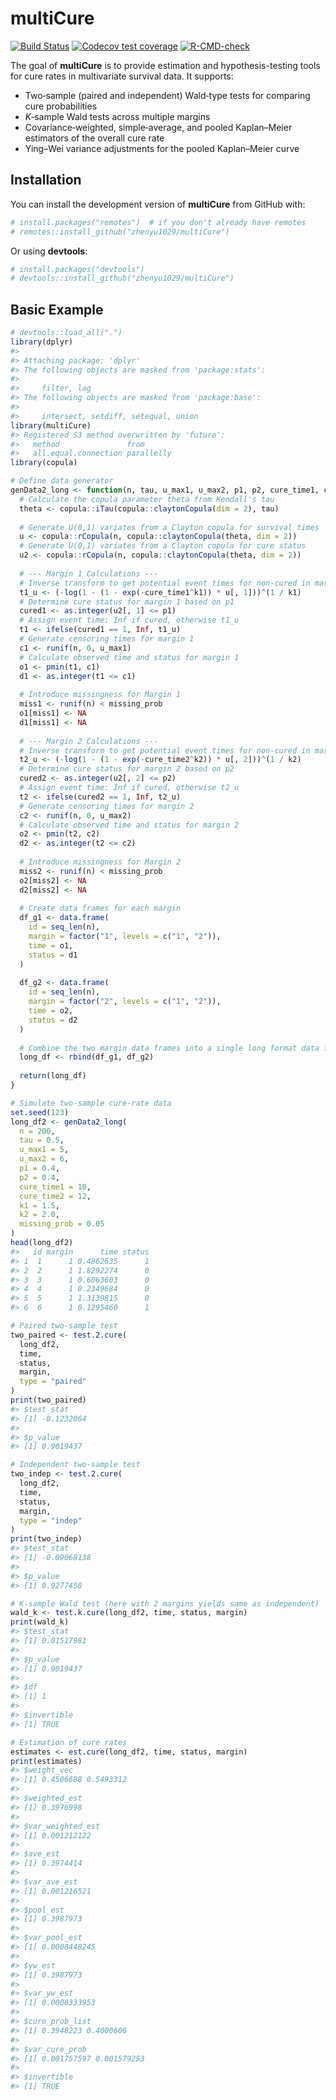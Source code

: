 
<!-- README.md is generated from README.Rmd. Please edit that file -->

# multiCure

[![Build
Status](https://github.com/zhenyu1029/multiCure/workflows/R-CMD-check/badge.svg)](https://github.com/zhenyu1029/multiCure/actions)
[![Codecov test
coverage](https://codecov.io/gh/zhenyu1029/multiCure/branch/main/graph/badge.svg)](https://codecov.io/gh/zhenyu1029/multiCure?branch=main)
[![R-CMD-check](https://github.com/zhenyu1029/multiCure/actions/workflows/R-CMD-check.yaml/badge.svg)](https://github.com/zhenyu1029/multiCure/actions/workflows/R-CMD-check.yaml)

The goal of **multiCure** is to provide estimation and
hypothesis-testing tools for cure rates in multivariate survival data.
It supports:

- Two‐sample (paired and independent) Wald‐type tests for comparing cure
  probabilities  
- $K$‐sample Wald tests across multiple margins  
- Covariance‐weighted, simple‐average, and pooled Kaplan–Meier
  estimators of the overall cure rate  
- Ying–Wei variance adjustments for the pooled Kaplan–Meier curve

## Installation

You can install the development version of **multiCure** from GitHub
with:

``` r
# install.packages("remotes")  # if you don't already have remotes
# remotes::install_github("zhenyu1029/multiCure")
```

Or using **devtools**:

``` r
# install.packages("devtools")
# devtools::install_github("zhenyu1029/multiCure")
```

## Basic Example

``` r
# devtools::load_all(".")
library(dplyr)
#> 
#> Attaching package: 'dplyr'
#> The following objects are masked from 'package:stats':
#> 
#>     filter, lag
#> The following objects are masked from 'package:base':
#> 
#>     intersect, setdiff, setequal, union
library(multiCure)
#> Registered S3 method overwritten by 'future':
#>   method               from      
#>   all.equal.connection parallelly
library(copula)

# Define data generator
genData2_long <- function(n, tau, u_max1, u_max2, p1, p2, cure_time1, cure_time2, k1, k2, missing_prob = 0.1) {
  # Calculate the copula parameter theta from Kendall's tau
  theta <- copula::iTau(copula::claytonCopula(dim = 2), tau)
  
  # Generate U(0,1) variates from a Clayton copula for survival times
  u <- copula::rCopula(n, copula::claytonCopula(theta, dim = 2))
  # Generate U(0,1) variates from a Clayton copula for cure status
  u2 <- copula::rCopula(n, copula::claytonCopula(theta, dim = 2))
  
  # --- Margin 1 Calculations ---
  # Inverse transform to get potential event times for non-cured in margin 1
  t1_u <- (-log(1 - (1 - exp(-cure_time1^k1)) * u[, 1]))^(1 / k1)
  # Determine cure status for margin 1 based on p1
  cured1 <- as.integer(u2[, 1] <= p1)
  # Assign event time: Inf if cured, otherwise t1_u
  t1 <- ifelse(cured1 == 1, Inf, t1_u)
  # Generate censoring times for margin 1
  c1 <- runif(n, 0, u_max1)
  # Calculate observed time and status for margin 1
  o1 <- pmin(t1, c1)
  d1 <- as.integer(t1 <= c1)
  
  # Introduce missingness for Margin 1
  miss1 <- runif(n) < missing_prob
  o1[miss1] <- NA
  d1[miss1] <- NA
  
  # --- Margin 2 Calculations ---
  # Inverse transform to get potential event times for non-cured in margin 2
  t2_u <- (-log(1 - (1 - exp(-cure_time2^k2)) * u[, 2]))^(1 / k2)
  # Determine cure status for margin 2 based on p2
  cured2 <- as.integer(u2[, 2] <= p2)
  # Assign event time: Inf if cured, otherwise t2_u
  t2 <- ifelse(cured2 == 1, Inf, t2_u)
  # Generate censoring times for margin 2
  c2 <- runif(n, 0, u_max2)
  # Calculate observed time and status for margin 2
  o2 <- pmin(t2, c2)
  d2 <- as.integer(t2 <= c2)
  
  # Introduce missingness for Margin 2
  miss2 <- runif(n) < missing_prob
  o2[miss2] <- NA
  d2[miss2] <- NA
  
  # Create data frames for each margin
  df_g1 <- data.frame(
    id = seq_len(n),
    margin = factor("1", levels = c("1", "2")),
    time = o1,
    status = d1
  )
  
  df_g2 <- data.frame(
    id = seq_len(n),
    margin = factor("2", levels = c("1", "2")),
    time = o2,
    status = d2
  )
  
  # Combine the two margin data frames into a single long format data frame
  long_df <- rbind(df_g1, df_g2)
  
  return(long_df)
}

# Simulate two‐sample cure‐rate data
set.seed(123)
long_df2 <- genData2_long(
  n = 200,
  tau = 0.5,
  u_max1 = 5,
  u_max2 = 6,
  p1 = 0.4,
  p2 = 0.4,
  cure_time1 = 10,
  cure_time2 = 12,
  k1 = 1.5,
  k2 = 2.0,
  missing_prob = 0.05
)
head(long_df2)
#>   id margin      time status
#> 1  1      1 0.4862635      1
#> 2  2      1 1.8292274      0
#> 3  3      1 0.6063603      0
#> 4  4      1 0.2349684      0
#> 5  5      1 1.3139815      0
#> 6  6      1 0.1295460      1

# Paired two‐sample test
two_paired <- test.2.cure(
  long_df2,
  time,
  status,
  margin,
  type = "paired"
)
print(two_paired)
#> $test_stat
#> [1] -0.1232064
#> 
#> $p_value
#> [1] 0.9019437

# Independent two‐sample test
two_indep <- test.2.cure(
  long_df2,
  time,
  status,
  margin,
  type = "indep"
)
print(two_indep)
#> $test_stat
#> [1] -0.09068138
#> 
#> $p_value
#> [1] 0.9277458

# K‐sample Wald test (here with 2 margins yields same as independent)
wald_k <- test.k.cure(long_df2, time, status, margin)
print(wald_k)
#> $test_stat
#> [1] 0.01517981
#> 
#> $p_value
#> [1] 0.9019437
#> 
#> $df
#> [1] 1
#> 
#> $invertible
#> [1] TRUE

# Estimation of cure rates
estimates <- est.cure(long_df2, time, status, margin)
print(estimates)
#> $weight_vec
#> [1] 0.4506688 0.5493312
#> 
#> $weighted_est
#> [1] 0.3976998
#> 
#> $var_weighted_est
#> [1] 0.001212122
#> 
#> $ave_est
#> [1] 0.3974414
#> 
#> $var_ave_est
#> [1] 0.001216521
#> 
#> $pool_est
#> [1] 0.3987973
#> 
#> $var_pool_est
#> [1] 0.0008448245
#> 
#> $yw_est
#> [1] 0.3987973
#> 
#> $var_yw_est
#> [1] 0.0008333953
#> 
#> $cure_prob_list
#> [1] 0.3948223 0.4000606
#> 
#> $var_cure_prob
#> [1] 0.001757597 0.001579253
#> 
#> $invertible
#> [1] TRUE
```
